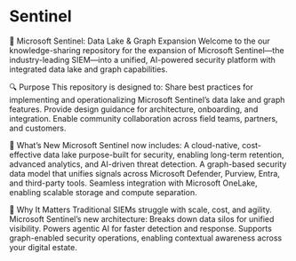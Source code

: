 # Sentinel
📘 Microsoft Sentinel: Data Lake & Graph Expansion
Welcome to the our knowledge-sharing repository for the expansion of Microsoft Sentinel—the industry-leading SIEM—into a unified, AI-powered security platform with integrated data lake and graph capabilities.

🔍 Purpose
This repository is designed to:
Share best practices for implementing and operationalizing Microsoft Sentinel’s data lake and graph features.
Provide design guidance for architecture, onboarding, and integration.
Enable community collaboration across field teams, partners, and customers.

🚀 What’s New
Microsoft Sentinel now includes:
A cloud-native, cost-effective data lake purpose-built for security, enabling long-term retention, advanced analytics, and AI-driven threat detection.
A graph-based security data model that unifies signals across Microsoft Defender, Purview, Entra, and third-party tools.
Seamless integration with Microsoft OneLake, enabling scalable storage and compute separation.

🧠 Why It Matters
Traditional SIEMs struggle with scale, cost, and agility. Microsoft Sentinel’s new architecture:
Breaks down data silos for unified visibility.
Powers agentic AI for faster detection and response.
Supports graph-enabled security operations, enabling contextual awareness across your digital estate.
